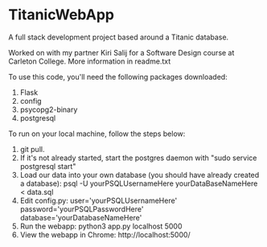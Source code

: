 # TitanicWebApp
A full stack development project based around a Titanic database. 

Worked on with my partner Kiri Salij for a Software Design course at Carleton College. More information in readme.txt


To use this code, you'll need the following packages downloaded:

1) Flask
2) config
3) psycopg2-binary
4) postgresql

To run on your local machine, follow the steps below:
1) git pull. 
2) If it's not already started, start the postgres daemon with "sudo service postgresql start"
3) Load our data into your own database (you should have already created a database): psql -U yourPSQLUsernameHere yourDataBaseNameHere < data.sql
4) Edit config.py:
    user='yourPSQLUsernameHere'
    password='yourPSQLPasswordHere'
    database='yourDatabaseNameHere'
5) Run the webapp: python3 app.py localhost 5000
6) View the webapp in Chrome: http://localhost:5000/

